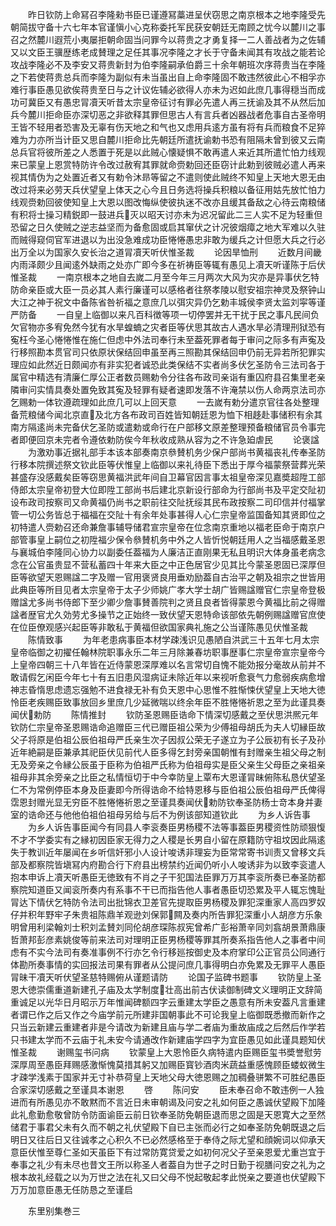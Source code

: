<!-- { "loadSidebar": true } -->
　　昨日钦防上命冩召李隆勑书臣已谨遵冩藁进呈伏窃思之南京根本之地李隆受先朝简拔守备十六七年本官谨愼小心克称委托军民获安朝廷无南顾之忧今以麓川之事召之然麓川遐荒小夷屡拒朝命固当问罪今以蒋贵之才勇复择一二人善战者为之佐辅又以文臣王骥歴练老成賛理之足任其事况李隆之才长于守备未闻其有攻战之能若论攻战李隆必不及李安又蒋贵新封为伯李隆嗣承伯爵三十余年朝班次序蒋贵当在李隆之下若使蒋贵总兵而李隆为副似有未当虽出自上命李隆固不敢违然彼此心不相孚亦难行事臣愚见欲俟蒋贵至日与之计议佐辅必欲得人亦未为迟如此庶几事得穏当而成功可冀臣又有愚忠冐凟天听昔太宗皇帝征讨有罪必先遣人再三抚谕及其不从然后加兵今麓川拒命臣亦深切恶之非欲释其罪但思古人有言兵者凶器战者危事自古圣帝明王皆不轻用者恐害及无辜有伤天地之和气也又虑用兵逺方虽有将有兵而粮食不足猝难为力亦所当计臣又思自麓川拒命比先朝廷所遣抚谕勅书恐有阻隔未曾到彼又云南总兵官将彼所差之人悉置于死是以此贼心懐疑惧不敢再遣人来近其所遣忙怕力线观来已蒙皇上恩赏特防许令改过赦宥其罪就命赍勅回还臣窃计此勅到彼贼必遣人再来视其情伪为之处置近者又有勅令沐昻等留之不遣则使此贼终不知皇上天地大恩无由改过将来必劳天兵伏望皇上体天之心今且日务选将操兵积粮以备征用姑先放忙怕力线观赍勅回彼使知皇上大恩以图改悔纵使彼执迷不改亦且缓其备敌之心待云南粮储有积将士操习精鋭即一鼓进兵灭以昭天讨亦未为迟况留此二三人实不足为轻重但恐留之日久使贼之逆志益坚而为备愈固或启其窜伏之计况彼烟瘴之地大军难以久驻而贼得窥伺官军进退以为出没急难成功臣惓惓愚忠非敢为缓兵之计但愿大兵之行必出万全以为国家久安长治之道冐凟天听伏惟圣裁
　　论因旱恤刑
　　近数月间畿内雨泽颇少且闻逺外缺雨之处亦广即今多在祈祷臣等辄有愚见上凟天听谨陈于后伏惟圣裁
　　一南京根本之地自去嵗二月至今年三月两次大风为灾亦是异事伏乞特防命亲臣或大臣一员必其人素行廉谨可以感格者往祭孝陵以慰安祖宗神灵及祭钟山大江之神于祝文中备陈省咎祈福之意庶几以弭灾异仍乞勅丰城侯李贤太监刘寜等谨严防备
　　一自皇上临御以来凡百科徴等项一切停罢并无干扰于民之事凡民间负欠官物亦多宥免然今犹有水旱蝗蝻之灾者臣等伏思其故古人遇水旱必清理刑狱恐有寃枉今圣心惓惓惟在施仁但虑中外法司奉行未至葢死罪者每于审问之际多有声寃及行移照勘本贯官司只依原状保结回申虽至再三照勘其保结回申仍前无异若所犯罪实理应如此然近日颇闻亦有非实犯者诚恐此类保结不实者尚多伏乞圣防令三法司各于属官中精选有清廉仁厚公正者数员赐勅令分往各布政司亲诣有重囚府县召集里老亲隣审问实情具奏处置免致其寃及轻罪有疑者速即发落不许淹禁以伤人命两京法司亦乞赐勅一体钦遵疏理如此庶几可以上回天意
　　一去嵗有勅分遣京官往各处整理备荒粮储今闻北京直及北方各布政司百姓皆知朝廷恩为恤下相趍赴事储积有余其南方隔逺尚未完备伏乞圣防或遣勅或命行在户部移文原差整理预备粮储官员令事完者即便回京未完者令遵依勅防俟今年秋收成熟从容为之不许急廹虐民
　　论褒諡
　　为激劝事近据礼部手本该本部奏南京叅賛机务少保户部尚书黄福丧礼传奉圣防行移本院撰述祭文钦此臣等伏惟皇上临御以来礼待臣下悉出于厚今福蒙祭营葬光荣甚盛存没感戴矣臣等窃思黄福洪武年间自卫幕官因言事太祖皇帝深见嘉奬超陞工部侍郎太宗皇帝初登大位即陞工部尚书后建北京新设行部命为行部尚书及平定交阯初设布政司按察司又命黄福仍尚书之职前往交阯抚绥其民布政按察二司印信并付福掌管一切公务皆总于福福在交阯十有余年处事甚得人心仁宗皇帝监国备知其贤即位之初特遣人赍勅召还命兼詹事辅导储君宣宗皇帝在位念南京重地以福老臣命于南京户部管事皇上嗣位之初陞福少保令叅賛机务中外之人皆忻悦朝廷用人之当福感戴圣恩与襄城伯李隆同心协力以副委任葢福为人廉洁正直刚果无私且明识大体身虽老病念念在公官虽贵显不营私蓄四十年来大臣之中正色居官少见其比今蒙圣恩固已深厚但臣等欲望天恩赐諡二字及赠一官用褒贤良用垂劝励葢自古治平之朝及祖宗之世皆用此典臣等所目见者太宗皇帝于太子少师姚广孝大学士胡广皆赐諡赠官仁宗皇帝登极赠諡尤多尚书侍郎下至少卿少詹事賛善院判之贤且良者皆得蒙恩今黄福比前之得赠諡者歴官尤久効劳尤多操节之正始终一致伏望天恩特命该部依先朝例赐諡赠官庶使在位臣僚观感兴起臣等非敢私于黄福但欲国家典礼施之公当谨陈愚见伏惟圣裁
　　陈情致事
　　为年老患病事臣本材学疎浅识见愚陋自洪武三十五年七月太宗皇帝临御之初擢任翰林院职事永乐二年三月除兼春坊职事歴事仁宗皇帝宣宗皇帝今上皇帝四朝三十八年皆在近侍蒙恩深厚难以名言常切自愧不能効报分毫故从前并不敢请假乞闲臣今年七十有五旧患风湿病证未除近年以来视听愈衰气力愈弱疾病愈增神志昏惰思虑遗忘强勉不进食禄无补有负天恩中心思惟不胜惭悚伏望皇上天地大徳怜臣老疾赐臣致事放回乡里庶几少延微喘以终余年臣不胜惓惓祈恩之至为此谨具奏闻伏勅防
　　陈情推封
　　钦防圣恩赐臣诰命下情深切感戴之至伏思洪熈元年钦防仁宗皇帝圣恩赐诰命追赠臣三代已赠臣祖公荣为少傅祖母胡氏为夫人切縁臣故父子将原是伯祖公辰伯祖母严氏亲生次子因叔公荣无子遂立为子公辰初有长子及孙近年絶嗣是臣兼承其祀臣伏见前代人臣多得乞封旁亲国朝惟有封赠亲生祖父母之制无及旁亲之令縁公辰虽于臣称为伯祖严氏称为伯祖母实是臣父亲生父母臣之亲祖亲祖母非其余旁亲之比臣之私情恒切于中今幸防皇上覃布大恩谨冐昧俯陈私恳伏望圣仁不为常例停臣本身及臣妻即今所得诰命不给特恩移与臣伯祖公辰伯祖母严氏俾得霑恩封赠光显无穷臣不胜惓惓祈恩之至谨具奏闻伏勅防钦奉圣防杨士竒本身并妻室的诰命还与他他伯祖伯祖母另给与后不为例该部知道钦此
　　为乡人诉告事
　　为乡人诉告事臣闻今有同县人李衮奏臣男杨稷不法等事葢臣男稷资性防顽狠愎不才不学委实有之縁初因臣家无得力之人稷是长男自小留在原籍防守祖坟因此隔逺失于教训近年屡闻在乡听信奸邪小人设计唆诱非理妄为臣常常寄书训责又曾移文兵部及都察院皆塡冩内府勘合行下府县出榜禁约近闻仍听小人唆诱非为以致李衮遣人抱本申诉上凟天听愚臣无徳致有不肖之子干犯国法臣罪万万其李衮所奏已奉圣防都察院知道臣又闻衮所奏内有系事不干已而指告他人事者愚臣切恐累及平人辄忘愧耻冐达下情伏乞特防令法司出批锦衣卫差官先提取臣男杨稷及罪犯深重家人高四罗奴仔并积年野牢子朱贵祖陈鼎羊观逊刘保郭闗及奏内所告罪犯深重小人胡彦方乐象明曾用利梁翰刘士积刘孟賛刘同伦胡彦琛陈叔宪曾希广彭裕萧辛同刘翕胡景萧鼎康哲萧邦彭彦素姚俊等前来法司对理明正臣男杨稷等罪其所奏系指告他人之事者中间虑有不实今法司有奏准事例不行亦乞令行移廵按御史及本府掌印公正官员公同通行体勘所奏事情的实回报法司果有罪者从公提问庶几事得明白亦免累及无罪平人愚臣冐昧干凟天听伏望圣慈特赐俯从谨题请防
　　论国子监碑书题事
　　钦防皇上圣恩大徳崇儒重道新建孔子庙及太学制度壮高出前古伏读御制碑文义理明正文辞简重诚足以光华日月昭示万年惟闻碑额四字云重建太学臣之愚意有所未安葢凡言重建者谓已作之后又作之今庙学前元所建非国朝事此不可论我皇上临御既悉撤而新作之只当云新建云重建者非是今请改为新建且庙与学二者庙为重故庙成之后然后作学若只书建太学而不云庙于礼未安今请通改作新建庙学四字为宜臣愚见如此谨具题知伏惟圣裁
　　谢赐玺书问病
　　钦蒙皇上大恩怜臣久病特遣内臣赐臣玺书奬誉慰劳深厚周至愚臣拜赐感激惭愧莫措其躬又加赐臣寳钞酒肉米蔬益重感愧顾臣蝼蚁微生才疎学浅素于国家并无寸补恭荷皇上天地父母大徳恩赐之加稠叠骈繁不可胜纪愚臣合家深切感戴之至谨具本谢恩
　　啓
　　陈问安
　　臣未奉召命不敢违例一人独进而有所愚见亦不敢黙而不言近日未审朝谒及问安之礼如何臣之愚诚伏望殿下加隆此礼愈勤愈敬曾防令防面谕臣云前日钦奉圣防免朝臣退而思之固是天恩寛大之至然储君于事君父未有久而不朝之礼伏望殿下自已主张而必行之如奉圣防免朝既退之后明日又往后日又往诚孝之心积久不已必然感格至于奉侍之际尤望和顔婉词以仰承天意臣伏惟至尊仁圣如天虽臣下有过常防寛贷爱之如初何况父子至亲恩爱尤重岂宜于奉事之礼少有未尽也昔文王所以称圣人者葢自为世子之时日勤于视膳问安之礼为之根本故礼经载之以为万世之法在礼又曰父母不悦起敬起孝此悦亲之要道也伏望殿下万万加意臣愚无任防恳之至谨启





　　东里别集巻三
